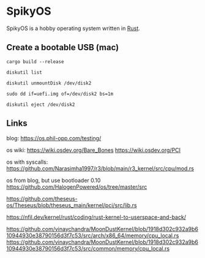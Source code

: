 # SpikyOS

SpikyOS is a hobby operating system written in [Rust](https://www.rust-lang.org/).

## Create a bootable USB (mac)

```shell
cargo build --release

diskutil list

diskutil unmountDisk /dev/disk2

sudo dd if=uefi.img of=/dev/disk2 bs=1m

diskutil eject /dev/disk2
```

## Links

blog:
https://os.phil-opp.com/testing/

os wiki:
https://wiki.osdev.org/Bare_Bones
https://wiki.osdev.org/PCI

os with syscalls:
https://github.com/Narasimha1997/r3/blob/main/r3_kernel/src/cpu/mod.rs

os from blog, but use bootloader 0.10
https://github.com/HalogenPowered/os/tree/master/src

https://github.com/theseus-os/Theseus/blob/theseus_main/kernel/pci/src/lib.rs

https://nfil.dev/kernel/rust/coding/rust-kernel-to-userspace-and-back/

https://github.com/vinaychandra/MoonDustKernel/blob/1918d302c932a9b610944930e38790156d3f7c53/src/arch/x86_64/memory/cpu_local.rs
https://github.com/vinaychandra/MoonDustKernel/blob/1918d302c932a9b610944930e38790156d3f7c53/src/common/memory/cpu_local.rs

